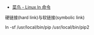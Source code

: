 
- [菜鸟 - Linux ln 命令](https://www.runoob.com/linux/linux-comm-ln.html)

硬链接(hard link)与软链接(symbolic link)

ln -sf /usr/local/bin/pip /usr/local/bin/pip2

